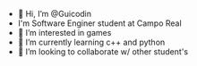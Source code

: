 - 👋 Hi, I’m @Guicodin
- I'm Software Enginer student at Campo Real
- 👀 I’m interested in games
- 🌱 I’m currently learning c++ and python
- 💞️ I’m looking to collaborate w/ other student's


<!---
Guiiwtf/Guiiwtf is a ✨ special ✨ repository because its `README.md` (this file) appears on your GitHub profile.
You can click the Preview link to take a look at your changes.
--->
